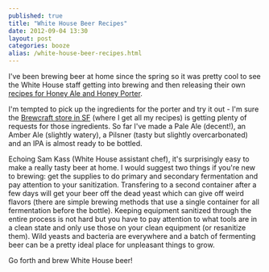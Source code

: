 ```yaml
---
published: true
title: "White House Beer Recipes"
date: 2012-09-04 13:30
layout: post
categories: booze
alias: /white-house-beer-recipes.html
---
```

I've been brewing beer at home since the spring so it was pretty cool to see the White House staff getting into brewing and then releasing their own [recipes for Honey Ale and Honey Porter](http://www.whitehouse.gov/blog/2012/09/01/ale-chief-white-house-beer-recipe).

I'm tempted to pick up the ingredients for the porter and try it out - I'm sure the [Brewcraft store in SF](http://www.sanfranciscobrewcraft.com/) (where I get all my recipes) is getting plenty of requests for those ingredients. So far I've made a Pale Ale (decent!), an Amber Ale (slightly watery), a Pilsner (tasty but slightly overcarbonated) and an IPA is almost ready to be bottled.

Echoing Sam Kass (White House assistant chef), it's surprisingly easy to make a really tasty beer at home. I would suggest two things if you're new to brewing: get the supplies to do primary and secondary fermentation and pay attention to your sanitization. Transfering to a second container after a few days will get your beer off the dead yeast which can give off weird flavors (there are simple brewing methods that use a single container for all fermentation before the bottle). Keeping equipment sanitized through the entire process is not hard but you have to pay attention to what tools are in a clean state and only use those on your clean equipment (or resanitize them). Wild yeasts and bacteria are everywhere and a batch of fermenting beer can be a pretty ideal place for unpleasant things to grow.

Go forth and brew White House beer!